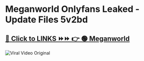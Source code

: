 
 # Meganworld Onlyfans Leaked - Update Files 5v2bd

## <h2><a href="https://clipsfans.com/Meganworld&ref=git">🔗 Click to LINKS ⏩⏩ 👉 🟢 Meganworld </a></h2>

<a href="https://clipsfans.com/Meganworld&ref=git" rel="nofollow" data-target="animated-image.originalLink"><img src="https://i.ibb.co.com/xMMVF88/686577567.gif" alt="Viral Video Original" style="max-width: 100%; display: inline-block;" data-target="animated-image.originalImage"></a>

